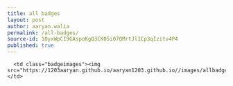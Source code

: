 ```yaml
---
title: all badges
layout: post
author: aaryan.walia
permalink: /all-badges/
source-id: 1OyxWpCI9GAspoKgQ3CK05i07QMrtJl1Cp3qIzitv4P4
published: true
---
```

      <td class="badgeimages"><img src="https://1203aaryan.github.io/aaryan1203.github.io//images/allbadges.png"></td>

